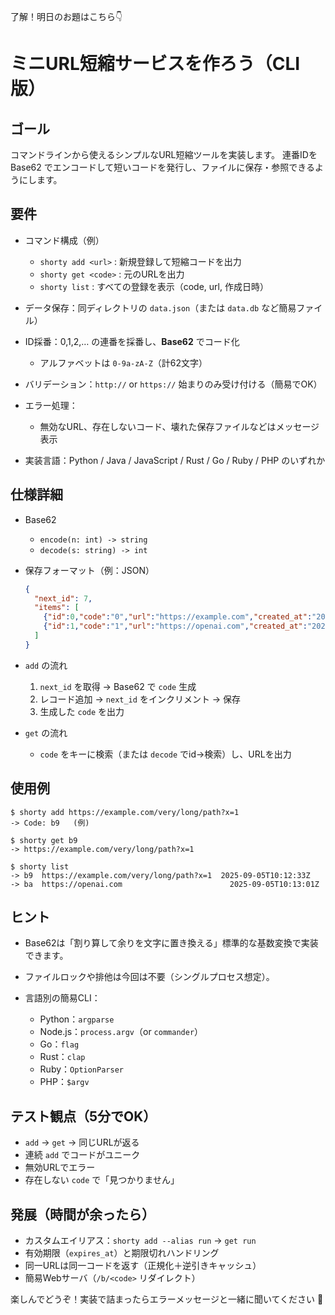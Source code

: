 了解！明日のお題はこちら👇

# ミニURL短縮サービスを作ろう（CLI版）

## ゴール

コマンドラインから使えるシンプルなURL短縮ツールを実装します。
連番IDを Base62 でエンコードして短いコードを発行し、ファイルに保存・参照できるようにします。

## 要件

* コマンド構成（例）

  * `shorty add <url>` : 新規登録して短縮コードを出力
  * `shorty get <code>` : 元のURLを出力
  * `shorty list` : すべての登録を表示（code, url, 作成日時）
* データ保存：同ディレクトリの `data.json`（または `data.db` など簡易ファイル）
* ID採番：0,1,2,… の連番を採番し、**Base62** でコード化

  * アルファベットは `0-9a-zA-Z`（計62文字）
* バリデーション：`http://` or `https://` 始まりのみ受け付ける（簡易でOK）
* エラー処理：

  * 無効なURL、存在しないコード、壊れた保存ファイルなどはメッセージ表示
* 実装言語：Python / Java / JavaScript / Rust / Go / Ruby / PHP のいずれか

## 仕様詳細

* Base62

  * `encode(n: int) -> string`
  * `decode(s: string) -> int`
* 保存フォーマット（例：JSON）

  ```json
  {
    "next_id": 7,
    "items": [
      {"id":0,"code":"0","url":"https://example.com","created_at":"2025-09-05T10:12:33Z"},
      {"id":1,"code":"1","url":"https://openai.com","created_at":"2025-09-05T10:13:01Z"}
    ]
  }
  ```
* `add` の流れ

  1. `next_id` を取得 → Base62 で `code` 生成
  2. レコード追加 → `next_id` をインクリメント → 保存
  3. 生成した `code` を出力
* `get` の流れ

  * `code` をキーに検索（または `decode` でid→検索）し、URLを出力

## 使用例

```
$ shorty add https://example.com/very/long/path?x=1
-> Code: b9   (例)

$ shorty get b9
-> https://example.com/very/long/path?x=1

$ shorty list
-> b9  https://example.com/very/long/path?x=1  2025-09-05T10:12:33Z
-> ba  https://openai.com                        2025-09-05T10:13:01Z
```

## ヒント

* Base62は「割り算して余りを文字に置き換える」標準的な基数変換で実装できます。
* ファイルロックや排他は今回は不要（シングルプロセス想定）。
* 言語別の簡易CLI：

  * Python：`argparse`
  * Node.js：`process.argv`（or `commander`）
  * Go：`flag`
  * Rust：`clap`
  * Ruby：`OptionParser`
  * PHP：`$argv`

## テスト観点（5分でOK）

* `add` → `get` → 同じURLが返る
* 連続 `add` でコードがユニーク
* 無効URLでエラー
* 存在しない `code` で「見つかりません」

## 発展（時間が余ったら）

* カスタムエイリアス：`shorty add --alias run` → `get run`
* 有効期限（`expires_at`）と期限切れハンドリング
* 同一URLは同一コードを返す（正規化＋逆引きキャッシュ）
* 簡易Webサーバ（`/b/<code>` リダイレクト）

楽しんでどうぞ！実装で詰まったらエラーメッセージと一緒に聞いてください 🙌
